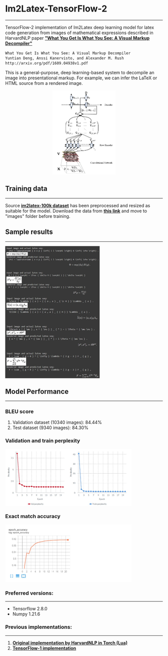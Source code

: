 # Im2Latex-TensorFlow-2
---
TensorFlow-2 implementation of Im2Latex deep learning model for latex code generation from images of mathematical expressions described in HarvardNLP paper **["What You Get Is What You See: A Visual Markup Decompiler"](http://arxiv.org/pdf/1609.04938v1.pdf)**

    What You Get Is What You See: A Visual Markup Decompiler  
    Yuntian Deng, Anssi Kanervisto, and Alexander M. Rush
    http://arxiv.org/pdf/1609.04938v1.pdf

This is a general-purpose, deep learning-based system to decompile an image into presentational markup. For example, we can infer the LaTeX or HTML source from a rendered image.

<p align="center"><img src="media\architecture.png" width="40%" height="40%"></p>

## Training data
---
Source **[im2latex-100k dataset](https://zenodo.org/record/56198#.Ys2HInZBy3B)** has been preprocessed and resized as suitable for the model. 
Download the data from **[this link](https://drive.google.com/file/d/18JW6Dn0M1T_YiANeMfM14tjXMnAXxt-l/view?usp=sharing)** and move to "images" folder before training.

## Sample results
---
<img src="media\result22.jpg" width="60%" height="60%" align="center">
<img src="media\result21.jpg" width="60%" height="60%" align="center">

## Model Performance
---
### BLEU score
1. Validation dataset (10340 images): 84.44%
2. Test dataset (9340 images): 84.30%

### Validation and train perplexity
<img src="media\perplexity_3.jpg" width="80%" height="80%" align="center">

### Exact match accuracy
<img src="media\train_acc_tb_2.jpg" width="80%" height="80%" align="center">

### Preferred versions:
---
- Tensorflow 2.8.0
- Numpy 1.21.6

### Previous implementations:
---
1. **[Original implementation by HarvardNLP in Torch (Lua)](https://github.com/harvardnlp/im2markup)**
2. **[TensorFlow-1 implementation](https://github.com/ritheshkumar95/im2latex-tensorflow)**
